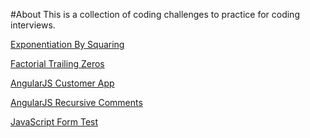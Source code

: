 #About
This is a collection of coding challenges to practice for coding interviews.

[Exponentiation By Squaring](exponentiation_by_squaring)

[Factorial Trailing Zeros](factorial_trailing_zeros)

[AngularJS Customer App](angularjs_customer_app)

[AngularJS Recursive Comments](angularjs_recursive_comments)

[JavaScript Form Test](javascript_form_test)
